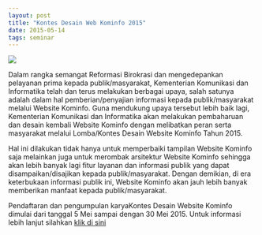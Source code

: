 ```yaml
---
layout: post
title: "Kontes Desain Web Kominfo 2015"
date: 2015-05-14
tags: seminar
---
```

![](http://web.kominfo.go.id/sites/default/files/users/12/Kontes%20Web%20Kominfo%202015.jpg)

Dalam rangka semangat Reformasi Birokrasi dan mengedepankan pelayanan prima kepada publik/masyarakat, Kementerian Komunikasi dan Informatika telah dan terus melakukan berbagai upaya, salah satunya adalah dalam hal pemberian/penyajian informasi kepada publik/masyarakat melalui Website Kominfo. Guna mendukung upaya tersebut lebih baik lagi, Kementerian Komunikasi dan Informatika akan melakukan pembaharuan dan desain kembali Website Kominfo dengan melibatkan peran serta masyarakat melalui Lomba/Kontes Desain Website Kominfo Tahun 2015.

Hal ini dilakukan tidak hanya untuk memperbaiki tampilan Website Kominfo saja melainkan juga untuk merombak arsitektur Website Kominfo sehingga akan lebih banyak lagi fitur layanan dan informasi publik yang dapat disampaikan/disajikan kepada publik/masyarakat. Dengan demikian, di era keterbukaan informasi publik ini, Website Kominfo akan jauh lebih banyak memberikan manfaat kepada publik/masyarakat.

Pendaftaran dan pengumpulan karyaKontes Desain Website Kominfo dimulai dari tanggal 5 Mei sampai dengan 30 Mei 2015. Untuk informasi lebih lanjut silahkan [klik di sini](http://kontesweb.kominfo.go.id)
